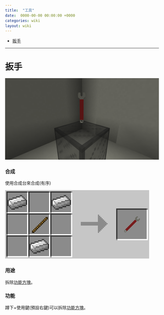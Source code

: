 ```yaml
---
title:  "工具"
date:  0000-00-00 00:00:00 +0000
categories: wiki
layout: wiki
---
```


- [扳手](#扳手)

---

# 扳手

![](/assets/img/wiki/wrench/overview.png)

### 合成

使用合成台來合成(有序)

<img class="recipe-photo" src="/assets/img/wiki/wrench/recipe.png">

### 用途

拆除[功能方塊](/wiki/blocks.html)。

### 功能

蹲下+使用鍵(預設右鍵)可以拆除[功能方塊](/wiki/blocks.html)。
